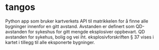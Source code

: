 # tangos
Python app som bruker kartverkets API til matrikkelen for å finne alle bygninger innenfor en gitt avstand.
Avstanden er definert som QD-avstanden for sykeshus for gitt mengde eksplosiver oppbevart.
QD avstanden for sykehus, bolig og vei iht. eksplosivforskriften § 37 vises i kartet i tillegg til alle eksponerte bygninger.
